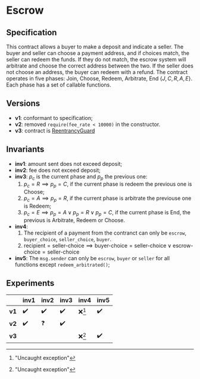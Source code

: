 # Escrow 

## Specification
This contract allows a buyer to make a deposit and indicate a seller. The buyer
and seller can choose a payment address, and if choices match, the seller can
redeem the funds. If they do not match, the escrow system will arbitrate and
choose the correct address between the two. If the seller does not choose an
address, the buyer can redeem with a refund. The contract operates in five 
phases: Join, Choose, Redeem, Arbitrate, End $\{J,C,R,A,E\}$. Each phase has a set of callable functions.

## Versions
- **v1**: conformant to specification;
- **v2**: removed `require(fee_rate < 10000)` in the constructor.
- **v3**: contract is [ReentrancyGuard](https://github.com/OpenZeppelin/openzeppelin-contracts/blob/master/contracts/security/ReentrancyGuard.sol)

## Invariants
- **inv1**: amount sent does not exceed deposit;
- **inv2**: fee does not exceed deposit;
- **inv3**: $p_c$ is the current phase and $p_p$ the previous one:
    1. $p_c = R \implies p_p = C$, if the current phase is redeem the previous one is Choose;
    1. $p_c = A \implies p_p = R$, if the current phase is arbitrate the previouse one is Redeem;
    1. $p_c = E \implies p_p = A \lor p_p = R \lor p_p = C$, if the current
       phase is End, the previous is Arbitrate, Redeem or Choose.
- **inv4**: 
    1. The recipient of a payment from the contranct can only be `escrow`,
       `buyer_choice`, `seller_choice`, `buyer`.
    1. $\text{recipient} = \text{seller-choice} \implies \text{buyer-choice} = \text{seller-choice} \lor \text{escrow-choice} = \text{seller-choice}$
- **inv5**: The `msg.sender` can only be `escrow`, `buyer` or `seller` for all
  functions except `redeem_arbitrated()`;

## Experiments

|         | **inv1**           | **inv2**           | **inv3**           | **inv4** | **inv5**           |
| ------- | ------------------ | ------------------ | ------------------ | -------- | ------------------ |
| **v1**  | :heavy_check_mark: | :heavy_check_mark: | :heavy_check_mark: | :x:[^1]  | :heavy_check_mark: |
| **v2**  | :heavy_check_mark: | :question:         | :heavy_check_mark: | | |
| **v3**  |                    |                    |                    | :x:[^1]  | :heavy_check_mark: |

[^1]: "Uncaught exception"

